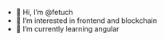 - 👋 Hi, I’m @fetuch
- 👀 I’m interested in frontend and blockchain
- 🌱 I’m currently learning angular

<!---
fetuch/fetuch is a ✨ special ✨ repository because its `README.md` (this file) appears on your GitHub profile.
You can click the Preview link to take a look at your changes.
--->
